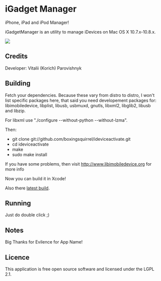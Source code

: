 iGadget Manager
==============

iPhone, iPad and iPod Manager!

iGadgetManager is an utility to manage iDevices on Mac OS X 10.7.x-10.8.x.

<img src="https://raw.github.com/iKorich/iGadgetManager/master/screenshot.png">

Credits
-------------

Developer: Vitalii (Korich) Parovishnyk 

Building
-------------

Fetch your dependencies. Because these vary from distro to distro, I won't list specific packages here, that said you need developement packages for: libimobiledevice, libplist, libusb, usbmuxd, gnutls, libxml2, libglib2, libusb and libzip.

For libxml use "./configure --without-python --without-lzma".

Then:

* git clone git://github.com/boxingsquirrel/ideviceactivate.git
* cd ideviceactivate
* make
* sudo make install

If you have some problems, then visit http://www.libimobiledevice.org for more info

Now you can build it in Xcode!

Also there [latest build][1].

Running
-------------

Just do double click ;)

Notes
-------------

Big Thanks for Evilence for App Name!

Licence
-------------

This application is free open source software and licensed under the LGPL 2.1.

[1]: http://downloads.igrsoft.com/app/iGadgetManager_latest.zip "latest build"